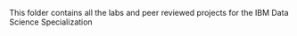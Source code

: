 This folder contains all the labs and peer reviewed projects for the IBM Data Science Specialization
